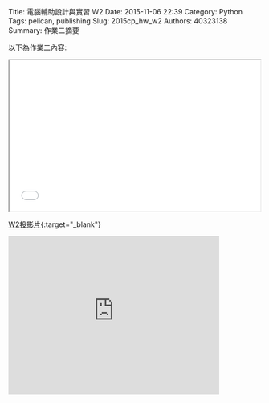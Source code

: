 Title: 電腦輔助設計與實習  W2
Date: 2015-11-06 22:39
Category: Python
Tags: pelican, publishing
Slug: 2015cp_hw_w2
Authors: 40323138
Summary: 作業二摘要

以下為作業二內容:

<iframe src="40323138_cp_w2_p.html" width="500" height="300"></iframe>

[W2投影片](40323138_cp_w2_p.html){:target="_blank"}
<iframe width="420" height="315" src="https://www.youtube.com/embed/JI9vzrXfGoM" frameborder="0" allowfullscreen></iframe>



